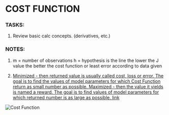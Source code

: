 # COST FUNCTION

### TASKS:

1. Review basic calc concepts. (derivatives, etc.)

### NOTES:

1.  m = number of observations
    h = hypothesis is the line
    the lower the J value the better the cost function or least error according to data given

2.  [Minimized - then returned value is usually called cost, loss or error. The goal is to find the values of model parameters for which Cost Function return as small number as possible.
    Maximized - then the value it yields is named a reward. The goal is to find values of model parameters for which returned number is as large as possible. link](https://towardsdatascience.com/coding-deep-learning-for-beginners-linear-regression-part-2-cost-function-49545303d29f)

![Cost Function](https://miro.medium.com/max/378/1*VanG05Ab6yknqJ2bRGFzrQ.png)
